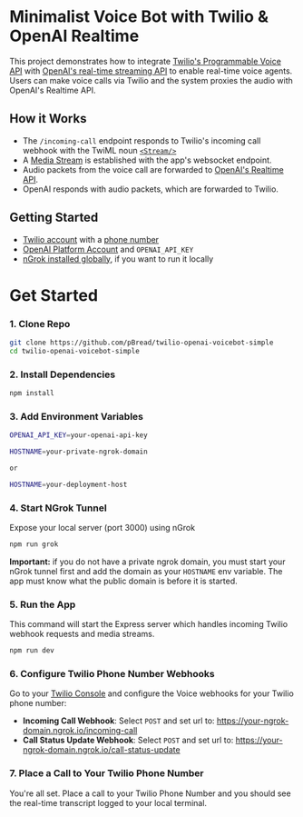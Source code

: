 # Minimalist Voice Bot with Twilio & OpenAI Realtime

This project demonstrates how to integrate [Twilio's Programmable Voice API](https://www.twilio.com/docs/voice) with [OpenAI's real-time streaming API](https://platform.openai.com/docs/guides/realtime/overview) to enable real-time voice agents. Users can make voice calls via Twilio and the system proxies the audio with OpenAI's Realtime API.

## How it Works

- The `/incoming-call` endpoint responds to Twilio's incoming call webhook with the TwiML noun [`<Stream/>`](https://www.twilio.com/docs/voice/twiml/stream)
- A [Media Stream](https://www.twilio.com/docs/voice/media-streams) is established with the app's websocket endpoint.
- Audio packets from the voice call are forwarded to [OpenAI's Realtime API](https://platform.openai.com/docs/guides/realtime/overview).
- OpenAI responds with audio packets, which are forwarded to Twilio.

## Getting Started

- [Twilio account](https://www.twilio.com/try-twilio) with a [phone number](https://help.twilio.com/articles/223135247-How-to-Search-for-and-Buy-a-Twilio-Phone-Number-from-Console)
- [OpenAI Platform Account](https://platform.openai.com/signup) and `OPENAI_API_KEY`
- [nGrok installed globally](https://ngrok.com/docs/getting-started/), if you want to run it locally

# Get Started

### 1. Clone Repo

```bash
git clone https://github.com/pBread/twilio-openai-voicebot-simple
cd twilio-openai-voicebot-simple
```

### 2. Install Dependencies

```bash
npm install
```

### 3. Add Environment Variables

```bash
OPENAI_API_KEY=your-openai-api-key
```

```bash
HOSTNAME=your-private-ngrok-domain

or

HOSTNAME=your-deployment-host
```

### 4. Start NGrok Tunnel

Expose your local server (port 3000) using nGrok

```bash
npm run grok
```

<b>Important:</b> if you do not have a private ngrok domain, you must start your nGrok tunnel first and add the domain as your `HOSTNAME` env variable. The app must know what the public domain is before it is started.

### 5. Run the App

This command will start the Express server which handles incoming Twilio webhook requests and media streams.

```bash
npm run dev
```

### 6. Configure Twilio Phone Number Webhooks

Go to your [Twilio Console](https://console.twilio.com/) and configure the Voice webhooks for your Twilio phone number:

- <b>Incoming Call Webhook</b>: Select `POST` and set url to: https://your-ngrok-domain.ngrok.io/incoming-call
- <b>Call Status Update Webhook</b>: Select `POST` and set url to: https://your-ngrok-domain.ngrok.io/call-status-update

### 7. Place a Call to Your Twilio Phone Number

You're all set. Place a call to your Twilio Phone Number and you should see the real-time transcript logged to your local terminal.
